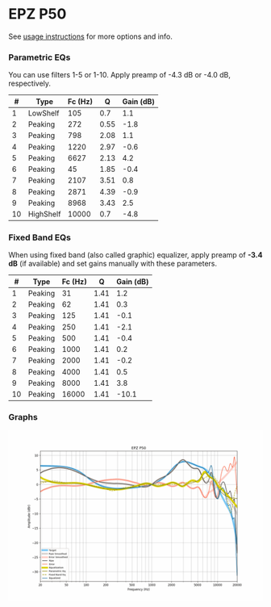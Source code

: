 # EPZ P50
See [usage instructions](https://github.com/jaakkopasanen/AutoEq#usage) for more options and info.

### Parametric EQs
You can use filters 1-5 or 1-10. Apply preamp of -4.3 dB or -4.0 dB, respectively.

|   # | Type      |   Fc (Hz) |    Q |   Gain (dB) |
|-----|-----------|-----------|------|-------------|
|   1 | LowShelf  |       105 | 0.7  |         1.1 |
|   2 | Peaking   |       272 | 0.55 |        -1.8 |
|   3 | Peaking   |       798 | 2.08 |         1.1 |
|   4 | Peaking   |      1220 | 2.97 |        -0.6 |
|   5 | Peaking   |      6627 | 2.13 |         4.2 |
|   6 | Peaking   |        45 | 1.85 |        -0.4 |
|   7 | Peaking   |      2107 | 3.51 |         0.8 |
|   8 | Peaking   |      2871 | 4.39 |        -0.9 |
|   9 | Peaking   |      8968 | 3.43 |         2.5 |
|  10 | HighShelf |     10000 | 0.7  |        -4.8 |

### Fixed Band EQs
When using fixed band (also called graphic) equalizer, apply preamp of **-3.4 dB** (if available) and set gains manually with these parameters.

|   # | Type    |   Fc (Hz) |    Q |   Gain (dB) |
|-----|---------|-----------|------|-------------|
|   1 | Peaking |        31 | 1.41 |         1.2 |
|   2 | Peaking |        62 | 1.41 |         0.3 |
|   3 | Peaking |       125 | 1.41 |        -0.1 |
|   4 | Peaking |       250 | 1.41 |        -2.1 |
|   5 | Peaking |       500 | 1.41 |        -0.4 |
|   6 | Peaking |      1000 | 1.41 |         0.2 |
|   7 | Peaking |      2000 | 1.41 |        -0.2 |
|   8 | Peaking |      4000 | 1.41 |         0.5 |
|   9 | Peaking |      8000 | 1.41 |         3.8 |
|  10 | Peaking |     16000 | 1.41 |       -10.1 |

### Graphs
![](./EPZ%20P50.png)
